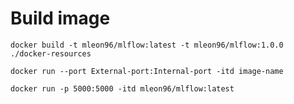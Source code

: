 # Build image

`docker build -t mleon96/mlflow:latest -t mleon96/mlflow:1.0.0 ./docker-resources`

`docker run --port External-port:Internal-port -itd image-name`

`docker run -p 5000:5000 -itd mleon96/mlflow:latest`
